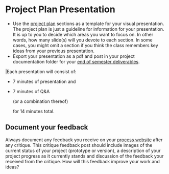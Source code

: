 # Project Plan Presentation

* Use the [project plan](../project\_plan.md) sections as a template for your visual presentation. The project plan is just a guideline for information for your presentation. It is up to you to decide which areas you want to focus on. In other words, how many slide(s) will you devote to each section. In some cases, you might omit a section if you think the class remembers key ideas from your previous presentation.
* Export your presentation as a pdf and post in your project documentation folder for your [end of semester deliverables](../end\_of\_semester\_deliverables/).

|Each presentation will consist of:

* 7 minutes of presentation and&#x20;
*   7 minutes of Q\&A

    (or a combination thereof)

    for 14 minutes total.

## Document your feedback

Always document any feedback you receive on your [process website](broken-reference) after any critique. This critique feedback post should include images of the current status of your project (prototype or version), a description of your project progress as it currently stands and discussion of the feedback your received from the critique. How will this feedback improve your work and ideas?
